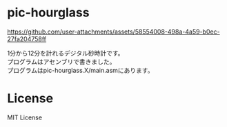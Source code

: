 
# pic-hourglass

https://github.com/user-attachments/assets/58554008-498a-4a59-b0ec-27fa204758ff

1分から12分を計れるデジタル砂時計です。  
プログラムはアセンブリで書きました。  
プログラムはpic-hourglass.X/main.asmにあります。  

# License
MIT License
